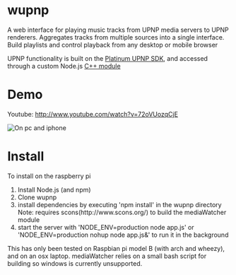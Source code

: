 wupnp
=====
A web interface for playing music tracks from UPNP media servers to UPNP renderers.  Aggregates tracks from
multiple sources into a single interface.  Build playlists and control playback from any desktop or mobile
browser

UPNP functionality is built on the [Platinum UPNP SDK](http://sourceforge.net/projects/platinum/), and accessed through a custom Node.js [C++ module](https://github.com/badfortrains/mediaWatcher) 

Demo
======
Youtube: http://www.youtube.com/watch?v=72oVUozqCjE

![On pc and iphone](https://raw.github.com/badfortrains/wupnp/master/public/images/screen.png)

Install
=======
To install on the raspberry pi
<ol>
  <li>
    Install Node.js (and npm)
  </li>
  <li>
    Clone wupnp
  </li>
  <li>
    install dependencies by executing 'npm install' in the wupnp directory
    Note: requires scons(http://www.scons.org/) to build the mediaWatcher module
  </li>
  <li>
    start the server with 'NODE_ENV=production node app.js' or 'NODE_ENV=production nohup node app.js&' to run it in the background
  </li>
</ol>

This has only been tested on Raspbian pi model B (with arch and wheezy), and on an osx laptop.  mediaWatcher relies on a small bash script for building so windows is currently unsupported.

